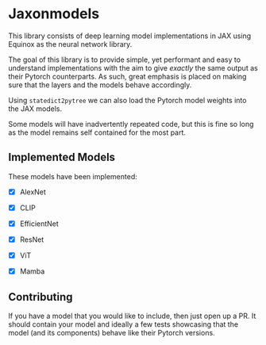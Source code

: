 # Jaxonmodels

This library consists of deep learning model implementations in JAX using Equinox as the neural network library.

The goal of this library is to provide simple, yet performant and easy to understand implementations with the aim to give *exactly* the same output as their Pytorch counterparts. As such, great emphasis is placed on making sure that the layers and the models behave accordingly.

Using `statedict2pytree` we can also load the Pytorch model weights into the JAX models.

Some models will have inadvertently repeated code, but this is fine so long as the model remains self contained for the most part.

## Implemented Models

These models have been implemented:
- [x] AlexNet
- [x] CLIP
- [x] EfficientNet
- [x] ResNet
- [x] ViT
- [x] Mamba


## Contributing

If you have a model that you would like to include, then just open up a PR. It should contain your model and ideally a few tests showcasing that the model (and its components) behave like their Pytorch versions.
